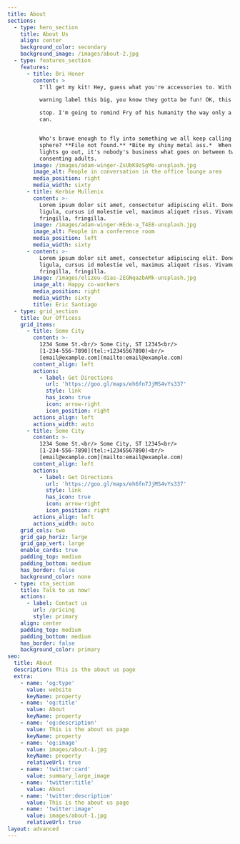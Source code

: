 ```yaml
---
title: About
sections:
  - type: hero_section
    title: About Us
    align: center
    background_color: secondary
    background_image: /images/about-2.jpg
  - type: features_section
    features:
      - title: Bri Honer
        content: >
          I'll get my kit! Hey, guess what you're accessories to. With a

          warning label this big, you know they gotta be fun! OK, this has gotta

          stop. I'm going to remind Fry of his humanity the way only a woman
          can.


          Who's brave enough to fly into something we all keep calling a death
          sphere? **File not found.** *Bite my shiny metal ass.*  When the
          lights go out, it's nobody's business what goes on between two
          consenting adults.
        image: /images/adam-winger-ZsUbK9zSgMo-unsplash.jpg
        image_alt: People in conversation in the office lounge area
        media_position: right
        media_width: sixty
      - title: Kerbie Mullenix
        content: >-
          Lorem ipsum dolor sit amet, consectetur adipiscing elit. Donec nisl
          ligula, cursus id molestie vel, maximus aliquet risus. Vivamus in nibh
          fringilla, fringilla.
        image: /images/adam-winger-HEde-a_T4E8-unsplash.jpg
        image_alt: People in a conference room
        media_position: left
        media_width: sixty
      - content: >-
          Lorem ipsum dolor sit amet, consectetur adipiscing elit. Donec nisl
          ligula, cursus id molestie vel, maximus aliquet risus. Vivamus in nibh
          fringilla, fringilla.
        image: /images/elizeu-dias-2EGNqazbAMk-unsplash.jpg
        image_alt: Happy co-workers
        media_position: right
        media_width: sixty
        title: Eric Santiago
  - type: grid_section
    title: Our Officess
    grid_items:
      - title: Some City
        content: >-
          1234 Some St.<br/> Some City, ST 12345<br/>
          [1-234-556-7890](tel:+12345567890)<br/>
          [email@example.com](mailto:email@example.com)
        content_align: left
        actions:
          - label: Get Directions
            url: 'https://goo.gl/maps/eh6fn7JjMS4vYs337'
            style: link
            has_icon: true
            icon: arrow-right
            icon_position: right
        actions_align: left
        actions_width: auto
      - title: Some City
        content: >-
          1234 Some St.<br/> Some City, ST 12345<br/>
          [1-234-556-7890](tel:+12345567890)<br/>
          [email@example.com](mailto:email@example.com)
        content_align: left
        actions:
          - label: Get Directions
            url: 'https://goo.gl/maps/eh6fn7JjMS4vYs337'
            style: link
            has_icon: true
            icon: arrow-right
            icon_position: right
        actions_align: left
        actions_width: auto
    grid_cols: two
    grid_gap_horiz: large
    grid_gap_vert: large
    enable_cards: true
    padding_top: medium
    padding_bottom: medium
    has_border: false
    background_color: none
  - type: cta_section
    title: Talk to us now!
    actions:
      - label: Contact us
        url: /pricing
        style: primary
    align: center
    padding_top: medium
    padding_bottom: medium
    has_border: false
    background_color: primary
seo:
  title: About
  description: This is the about us page
  extra:
    - name: 'og:type'
      value: website
      keyName: property
    - name: 'og:title'
      value: About
      keyName: property
    - name: 'og:description'
      value: This is the about us page
      keyName: property
    - name: 'og:image'
      value: images/about-1.jpg
      keyName: property
      relativeUrl: true
    - name: 'twitter:card'
      value: summary_large_image
    - name: 'twitter:title'
      value: About
    - name: 'twitter:description'
      value: This is the about us page
    - name: 'twitter:image'
      value: images/about-1.jpg
      relativeUrl: true
layout: advanced
---
```

